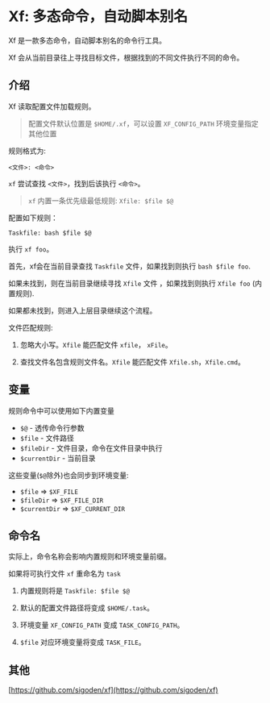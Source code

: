 # Xf: 多态命令，自动脚本别名

Xf 是一款多态命令，自动脚本别名的命令行工具。

Xf 会从当前目录往上寻找目标文件，根据找到的不同文件执行不同的命令。

## 介绍

Xf 读取配置文件加载规则。

> 配置文件默认位置是 `$HOME/.xf`，可以设置 `XF_CONFIG_PATH` 环境变量指定其他位置

规则格式为:

```
<文件>: <命令>
```

`xf` 尝试查找 `<文件>`，找到后该执行 `<命令>`。

> `xf` 内置一条优先级最低规则: `Xfile: $file $@`


配置如下规则：

```
Taskfile: bash $file $@
```

执行 `xf foo`。

首先，xf会在当前目录查找 `Taskfile` 文件，如果找到则执行 `bash $file foo`.

如果未找到，则在当前目录继续寻找 `Xfile` 文件 ，如果找到则执行 `Xfile foo` (内置规则).

如果都未找到，则进入上层目录继续这个流程。
 
文件匹配规则:

1. 忽略大小写。`Xfile` 能匹配文件 `xfile`， `xFile`。

2. 查找文件名包含规则文件名。`Xfile` 能匹配文件 `Xfile.sh`，`Xfile.cmd`。

## 变量

规则命令中可以使用如下内置变量 

- `$@` - 透传命令行参数
- `$file` - 文件路径
- `$fileDir` - 文件目录，命令在文件目录中执行
- `$currentDir` - 当前目录


这些变量(`$@`除外)也会同步到环境变量:

- `$file` => `$XF_FILE`
- `$fileDir` => `$XF_FILE_DIR`
- `$currentDir` => `$XF_CURRENT_DIR`

## 命令名

实际上，命令名称会影响内置规则和环境变量前缀。

如果将可执行文件 `xf` 重命名为 `task`

1. 内置规则将是 `Taskfile: $file $@`

2. 默认的配置文件路径将变成 `$HOME/.task`。

3. 环境变量 `XF_CONFIG_PATH` 变成 `TASK_CONFIG_PATH`。

4. `$file` 对应环境变量将变成 `TASK_FILE`。

## 其他

[https://github.com/sigoden/xf](https://github.com/sigoden/xf)
